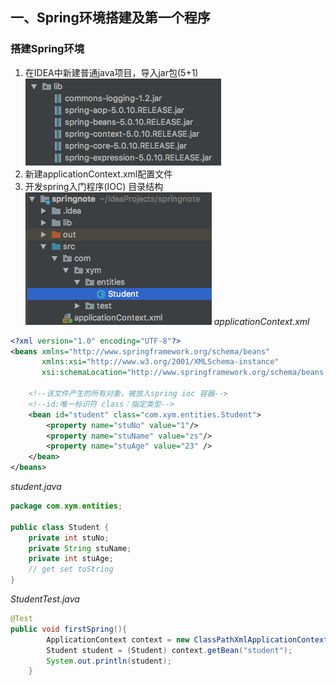 ## 一、Spring环境搭建及第一个程序
### 搭建Spring环境
1. 在IDEA中新建普通java项目，导入jar包(5+1)<br>
![774ef008.png](attachments/774ef008.png)
2. 新建applicationContext.xml配置文件
3. 开发spring入门程序(IOC)
目录结构<br>
![45ca9aa3.png](attachments/45ca9aa3.png)
*applicationContext.xml*
```xml
<?xml version="1.0" encoding="UTF-8"?>
<beans xmlns="http://www.springframework.org/schema/beans"
       xmlns:xsi="http://www.w3.org/2001/XMLSchema-instance"
       xsi:schemaLocation="http://www.springframework.org/schema/beans http://www.springframework.org/schema/beans/spring-beans.xsd">

    <!--该文件产生的所有对象，被放入spring ioc 容器-->
    <!--id:唯一标识符 class：指定类型-->
    <bean id="student" class="com.xym.entities.Student">
        <property name="stuNo" value="1"/>
        <property name="stuName" value="zs"/>
        <property name="stuAge" value="23" />
    </bean>
</beans>
```
*student.java*
```java
package com.xym.entities;

public class Student {
    private int stuNo;
    private String stuName;
    private int stuAge;
    // get set toString
}
```
*StudentTest.java*
```java
@Test
public void firstSpring(){
        ApplicationContext context = new ClassPathXmlApplicationContext("applicationContext.xml");
        Student student = (Student) context.getBean("student");
        System.out.println(student);
    }
```